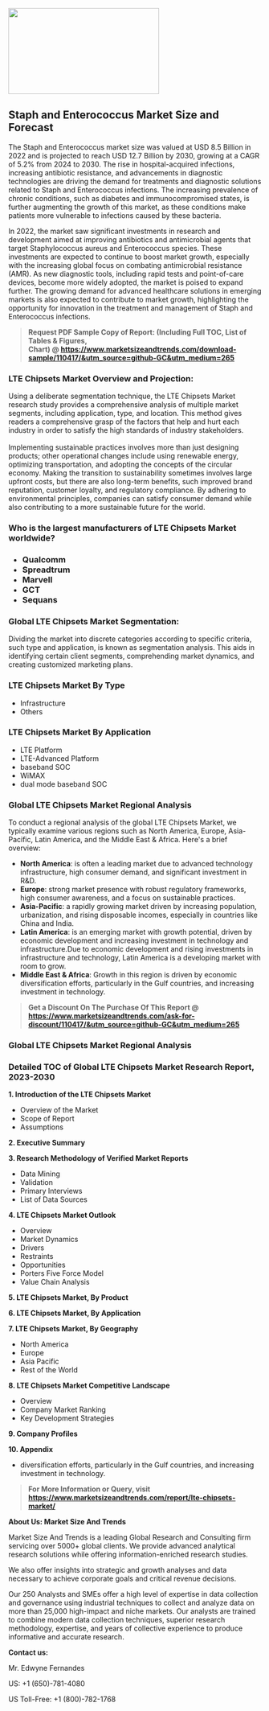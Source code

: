 <p><img class="alignnone size-medium wp-image-20088" src="https://ffe5etoiles.com/wp-content/uploads/2024/12/MST1-300x171.png" alt="" width="300" height="171" /></p><h2>Staph and Enterococcus Market Size and Forecast</h2><p>The Staph and Enterococcus market size was valued at USD 8.5 Billion in 2022 and is projected to reach USD 12.7 Billion by 2030, growing at a CAGR of 5.2% from 2024 to 2030. The rise in hospital-acquired infections, increasing antibiotic resistance, and advancements in diagnostic technologies are driving the demand for treatments and diagnostic solutions related to Staph and Enterococcus infections. The increasing prevalence of chronic conditions, such as diabetes and immunocompromised states, is further augmenting the growth of this market, as these conditions make patients more vulnerable to infections caused by these bacteria.</p><p>In 2022, the market saw significant investments in research and development aimed at improving antibiotics and antimicrobial agents that target Staphylococcus aureus and Enterococcus species. These investments are expected to continue to boost market growth, especially with the increasing global focus on combating antimicrobial resistance (AMR). As new diagnostic tools, including rapid tests and point-of-care devices, become more widely adopted, the market is poised to expand further. The growing demand for advanced healthcare solutions in emerging markets is also expected to contribute to market growth, highlighting the opportunity for innovation in the treatment and management of Staph and Enterococcus infections.</p></p><blockquote id="" class=""><strong>Request PDF Sample Copy of Report: (Including Full TOC, List of Tables &amp; Figures, Chart)&nbsp;@&nbsp;<strong><a href="https://www.marketsizeandtrends.com/download-sample/110417/&utm_source=github-GC&utm_medium=265" target="_blank">https://www.marketsizeandtrends.com/download-sample/110417/&utm_source=github-GC&utm_medium=265</a></strong></strong></blockquote><h3 id="" class="">LTE Chipsets Market&nbsp;Overview and Projection:</h3><p id="" class="">Using a deliberate segmentation technique, the LTE Chipsets Market research study provides a comprehensive analysis of multiple market segments, including application, type, and location. This method gives readers a comprehensive grasp of the factors that help and hurt each industry in order to satisfy the high standards of industry stakeholders. <br /> <br />Implementing sustainable practices involves more than just designing products; other operational changes include using renewable energy, optimizing transportation, and adopting the concepts of the circular economy. Making the transition to sustainability sometimes involves large upfront costs, but there are also long-term benefits, such improved brand reputation, customer loyalty, and regulatory compliance. By adhering to environmental principles, companies can satisfy consumer demand while also contributing to a more sustainable future for the world.</p><h3 id="" class="">Who is the largest manufacturers of&nbsp;LTE Chipsets Market worldwide?</h3><h3 class=""><p><ul><li>Qualcomm </li><li> Spreadtrum </li><li> Marvell </li><li> GCT </li><li> Sequans</li></ul></p></h3><h3 id="" class="">Global&nbsp;LTE Chipsets Market Segmentation:</h3><p id="" class="">Dividing the market into discrete categories according to specific criteria, such type and application, is known as segmentation analysis. This aids in identifying certain client segments, comprehending market dynamics, and creating customized marketing plans.</p><h3 id="" class="">LTE Chipsets Market&nbsp;By Type</h3><p><p><ul><li>Infrastructure </li><li> Others</p></li></ul></p></p><h3 id="" class="">LTE Chipsets Market&nbsp;By Application</h3><p class=""><p><ul><li>LTE Platform </li><li> LTE-Advanced Platform </li><li> baseband SOC </li><li> WiMAX </li><li> dual mode baseband SOC</li></ul></p></p><h3 id="" class="">Global LTE Chipsets Market Regional Analysis</h3><p id="" class="">To conduct a regional analysis of the global LTE Chipsets Market, we typically examine various regions such as North America, Europe, Asia-Pacific, Latin America, and the Middle East &amp; Africa. Here's a brief overview:</p><ul><li><strong>North America</strong>: is often a leading market due to advanced technology infrastructure, high consumer demand, and significant investment in R&amp;D.</li><li><strong>Europe</strong>: strong market presence with robust regulatory frameworks, high consumer awareness, and a focus on sustainable practices.</li><li><strong>Asia-Pacific</strong>: a rapidly growing market driven by increasing population, urbanization, and rising disposable incomes, especially in countries like China and India.</li><li><strong>Latin America</strong>: is an emerging market with growth potential, driven by economic development and increasing investment in technology and infrastructure.Due to economic development and rising investments in infrastructure and technology, Latin America is a developing market with room to grow.</li><li><strong>Middle East &amp; Africa</strong>: Growth in this region is driven by economic diversification efforts, particularly in the Gulf countries, and increasing investment in technology.</li></ul><blockquote id="" class=""><strong>Get a Discount On The Purchase Of This Report @ <strong><a href="https://www.marketsizeandtrends.com/ask-for-discount/110417/&utm_source=github-GC&utm_medium=265" target="_blank">https://www.marketsizeandtrends.com/ask-for-discount/110417/&utm_source=github-GC&utm_medium=265</a></strong></strong></blockquote><h3 id="" class="">Global LTE Chipsets Market Regional Analysis</h3><h3 id="" class="">Detailed TOC of Global LTE Chipsets Market Research Report, 2023-2030</h3><p id="" class=""><strong>1. Introduction of the LTE Chipsets Market</strong></p><ul><li>Overview of the Market</li><li>Scope of Report</li><li>Assumptions</li></ul><p id="" class=""><strong>2. Executive Summary</strong></p><p id="" class=""><strong>3. Research Methodology of Verified Market Reports</strong></p><ul><li>Data Mining</li><li>Validation</li><li>Primary Interviews</li><li>List of Data Sources</li></ul><p id="" class=""><strong>4. LTE Chipsets Market Outlook</strong></p><ul><li>Overview</li><li>Market Dynamics</li><li>Drivers</li><li>Restraints</li><li>Opportunities</li><li>Porters Five Force Model</li><li>Value Chain Analysis</li></ul><p id="" class=""><strong>5. LTE Chipsets Market, By Product</strong></p><p id="" class=""><strong>6. LTE Chipsets Market, By Application</strong></p><p id="" class=""><strong>7. LTE Chipsets Market, By Geography</strong></p><ul><li>North America</li><li>Europe</li><li>Asia Pacific</li><li>Rest of the World</li></ul><p id="" class=""><strong>8. LTE Chipsets Market Competitive Landscape</strong></p><ul><li>Overview</li><li>Company Market Ranking</li><li>Key Development Strategies</li></ul><p id="" class=""><strong>9. Company Profiles</strong></p><p id="" class=""><strong>10. Appendix</strong></p><ul><li>diversification efforts, particularly in the Gulf countries, and increasing investment in technology.</li></ul><blockquote id="" class=""><strong>For More Information or Query, visit <strong><strong><a href="https://www.marketsizeandtrends.com/report/lte-chipsets-market/" target="_blank">https://www.marketsizeandtrends.com/report/lte-chipsets-market/</a></strong></strong></strong></blockquote><p id="" class=""><strong>About Us: Market Size And Trends</strong></p><p id="" class="">Market Size And Trends is a leading Global Research and Consulting firm servicing over 5000+ global clients. We provide advanced analytical research solutions while offering information-enriched research studies.</p><p id="" class="">We also offer insights into strategic and growth analyses and data necessary to achieve corporate goals and critical revenue decisions.</p><p id="" class="">Our 250 Analysts and SMEs offer a high level of expertise in data collection and governance using industrial techniques to collect and analyze data on more than 25,000 high-impact and niche markets. Our analysts are trained to combine modern data collection techniques, superior research methodology, expertise, and years of collective experience to produce informative and accurate research.</p><p id="" class=""><strong>Contact us:</strong></p><p id="" class="">Mr. Edwyne Fernandes</p><p id="" class="">US: +1 (650)-781-4080</p><p id="" class="">US Toll-Free: +1 (800)-782-1768</p>
